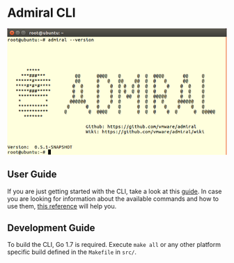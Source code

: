 # Admiral CLI

![cli logo](cli.png "VMware Admiral CLI")

## User Guide
If you are just getting started with the CLI, take a look at this [guide](https://github.com/vmware/admiral/wiki/CLI-guide).
In case you are looking for information about the available commands and how to use them, [this reference](https://github.com/vmware/admiral/wiki/CLI-reference) will help you.

## Development Guide

To build the CLI, Go 1.7 is required. Execute `make all` or any other platform specific build defined in the `Makefile` in `src/`.
